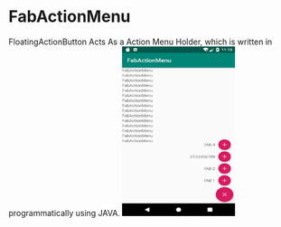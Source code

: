 # FabActionMenu
FloatingActionButton Acts As a Action Menu Holder, which is written in programmatically using JAVA.
<img src="https://github.com/Rameshkumarpolavarapu/FabActionMenu/blob/master/app/src/main/res/drawable/screenshot_1526881569.png" alt="Color green" width="200" height="300">



